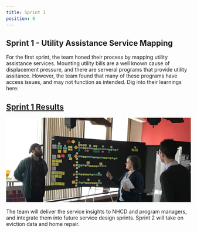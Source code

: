 ```yaml
---
title: Sprint 1
position: 0
---
```


## Sprint 1 - Utility Assistance Service Mapping

For the first sprint, the team honed their process by mapping utility assistance services. Mounting utility bills are a well known cause of displacement pressure, and there are serveral programs that provide utility assitance. However, the team found that many of these programs have access issues, and may not function as intended. Dig into their learnings here:

## [Sprint 1 Results](https://docs.google.com/presentation/d/1goFHOQ9rL-g6ybEUQf0T9-JwOzrMN08eeQv2-ro9n7g/edit?usp=sharing)


![Team mapping utility assitance services](/assets/img/projects/bloomberg-iteam-displacement/iteam-sprint1.png)


The team will deliver the service insights to NHCD and program managers, and integrate them into future service design sprints. Sprint 2 will take on eviction data and home repair.
